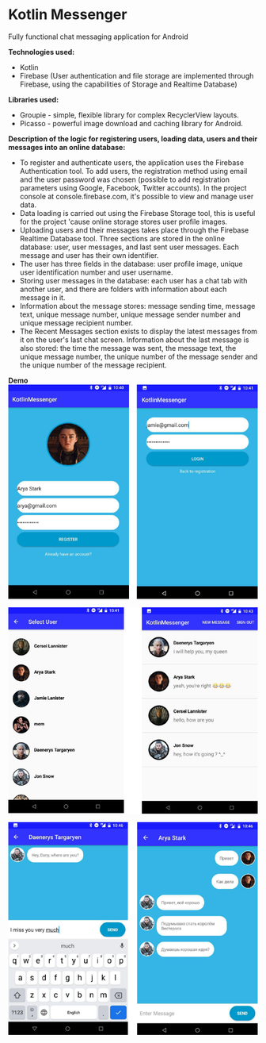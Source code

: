 # Kotlin Messenger

Fully functional chat messaging application for Android

**Technologies used:**
- Kotlin
- Firebase (User authentication and file storage are implemented through Firebase, using the capabilities of Storage and Realtime Database)

**Libraries used:**
- Groupie - simple, flexible library for complex RecyclerView layouts.
- Picasso - powerful image download and caching library for Android.

**Description of the logic for registering users, loading data, users and their messages into an online database:**
- To register and authenticate users, the application uses the Firebase Authentication tool. To add users, the registration method using email and the user password was chosen (possible to add registration parameters using Google, Facebook, Twitter accounts). In the project console at console.firebase.com, it's possible to view and manage user data.
- Data loading is carried out using the Firebase Storage tool, this is useful for the project 'cause online storage stores user profile images.
- Uploading users and their messages takes place through the Firebase Realtime Database tool. Three sections are stored in the online database: user, user messages, and last sent user messages. Each message and user has their own identifier.
- The user has three fields in the database: user profile image, unique user identification number and user username.
- Storing user messages in the database: each user has a chat tab with another user, and there are folders with information about each message in it.
- Information about the message stores: message sending time, message text, unique message number, unique message sender number and unique message recipient number.
- The Recent Messages section exists to display the latest messages from it on the user's last chat screen. Information about the last message is also stored: the time the message was sent, the message text, the unique message number, the unique number of the message sender and the unique number of the message recipient.

**Demo**
![](demo/Screenshot_1.png)

![](demo/Screenshot_2.png)

![](demo/Screenshot_3.png)

